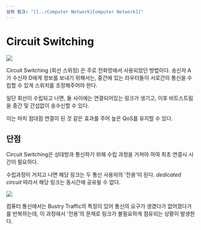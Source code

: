 ```yaml
---
상위 링크: "[[../Computer Network|Computer Network]]"
---
```

# Circuit Switching
![](https://i.imgur.com/uMsHJmc.png)

Circuit Switching (회선 스위칭) 은 주로 전화망에서 사용되었던 방법이다. 송신자 A가 수신자 D에게 정보를 보내기 위해서는, 중간에 있는 라우터들이 서로간의 통신을 수립할 수 있게 스위치를 조정해주어야 한다.

일단 회선이 수립되고 나면, 둘 사이에는 연결되어있는 링크가 생기고, 이후 비트스트림을 중간 및 간섭없이 송수신할 수 있다.

이는 마치 점대점 연결이 된 것 같은 효과를 주어 높은 QoS를 유지할 수 있다.

## 단점
Circuit Switching은 상대방과 통신하기 위해 수립 과정을 거쳐야 하여 최초 연결시 시간이 필요하다.

수립과정이 거치고 나면 해당 링크는 두 통신 사용자의 '전용'이 된다. *dedicated circuit* 따라서 해당 링크는 동시간에 공유될 수 없다.

![](https://i.imgur.com/ovTEdCf.png)

컴퓨터 통신에서는 Bustry Traffic의 특징이 있어 통신의 요구가 생겼다가 없어졌다가를 반복하는데, 이 과정에서 '전용'의 문제로 링크가 불필요하게 점유되는 상황이 발생한다.